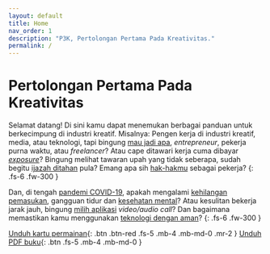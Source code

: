 ```yaml
---
layout: default
title: Home
nav_order: 1
description: "P3K, Pertolongan Pertama Pada Kreativitas."
permalink: /
---
```


# Pertolongan Pertama Pada Kreativitas

Selamat datang! Di sini kamu dapat menemukan berbagai panduan untuk berkecimpung di industri kreatif. Misalnya: Pengen kerja di industri kreatif, media, atau teknologi, tapi bingung [mau jadi apa](mau-jadi-apa), _entrepreneur_, pekerja purna waktu, atau _freelancer_? Atau cape ditawari kerja cuma dibayar [_exposure_](magang-exposure)? Bingung melihat tawaran upah yang tidak seberapa, sudah begitu [ijazah ditahan](hak-normatif#penahanan-ijazah) pula? Emang apa sih [hak-hakmu](hak-normatif) sebagai pekerja?
{: .fs-6 .fw-300 }

Dan, di tengah [pandemi COVID-19](covid19), apakah mengalami [kehilangan pemasukan](covid19#peluang-kerja--bantuan-dana), gangguan tidur dan [kesehatan mental](covid19#kesehatan-mental--fisik)? Atau kesulitan bekerja jarak jauh, bingung [milih aplikasi](groupchat-videocall) _video/audio call_? Dan bagaimana memastikan kamu menggunakan [teknologi dengan aman](keamanan-digital)?
{: .fs-6 .fw-300 }

[Unduh kartu permainan](#){: .btn .btn-red .fs-5 .mb-4 .mb-md-0 .mr-2 } [Unduh PDF buku](#){: .btn .fs-5 .mb-4 .mb-md-0 }
